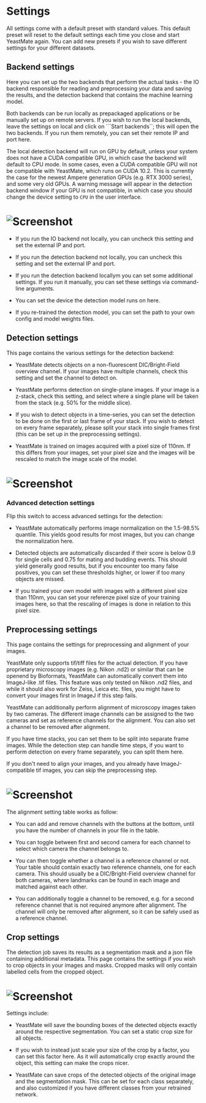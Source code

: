 # Settings

All settings come with a default preset with standard values. This default preset will reset to the default settings each time you close and start YeastMate again. You can add new presets if you wish to save different settings for your different datasets. 

## Backend settings

Here you can set up the two backends that perform the actual tasks - the IO backend responsible for reading and preprocessing your data and saving the results, and the detection backend that contains the machine learning model.

Both backends can be run locally as prepackaged applications or be manually set up on remote servers. If you wish to run the local backends, leave the settings on local and click on ```Start backends``; this will open the two backends. If you run them remotely, you can set their remote IP and port here.

The local detection backend will run on GPU by default, unless your system does not have a CUDA compatible GPU, in which case the backend will default to CPU mode. In some cases, even a CUDA compatible GPU will not be compatible with YeastMate, which runs on CUDA 10.2. This is currently the case for the newest Ampere generation GPUs (e.g. RTX 3000 series), and some very old GPUs. A warning message will appear in the detection backend window if your GPU is not compatible, in which case you should change the device setting to ```CPU``` in the user interface.

# ![Screenshot](imgs/backends.png)

* If you run the IO backend not locally, you can uncheck this setting and set the external IP and port.

* If you run the detection backend not locally, you can uncheck this setting and set the external IP and port.

* If you run the detection backend locallym you can set some additional settings. If you run it manually, you can set these settings via command-line arguments.

* You can set the device the detection model runs on here.

* If you re-trained the detection model, you can set the path to your own config and model weights files.

## Detection settings

This page contains the various settings for the detection backend:

* YeastMate detects objects on a non-fluorescent DIC/Bright-Field overview channel. If your images have multiple channels, check this setting and set the channel to detect on.

* YeastMate performs detection on single-plane images. If your image is a z-stack, check this setting, and select where a single plane will be taken from the stack (e.g. 50% for the middle slice).

* If you wish to detect objects in a time-series, you can set the detection to be done on the first or last frame of your stack. If you wish to detect on every frame separately, please split your stack into single frames first (this can be set up in the preprocessing settings).

* YeastMate is trained on images acquired with a pixel size of 110nm. If this differs from your images, set your pixel size and the images will be rescaled to match the image scale of the model.

# ![Screenshot](imgs/detection.png)

### Advanced detection settings

Flip this switch to access advanced settings for the detection:

* YeastMate automatically performs image normalization on the 1.5-98.5% quantile. This yields good results for most images, but you can change the normalization here.

* Detected objects are automatically discarded if their score is below 0.9 for single cells and 0.75 for mating and budding events. This should yield generally good results, but if you encounter too many false positives, you can set these thresholds higher, or lower if too many objects are missed.

* If you trained your own model with images with a different pixel size than 110nm, you can set your referenze pixel size of your training images here, so that the rescaling of images is done in relation to this pixel size.

## Preprocessing settings

This page contains the settings for preprocessing and alignment of your images. 

YeastMate only supports tif/tiff files for the actual detection. If you have proprietary microscopy images (e.g. Nikon .nd2) or similar that can be openend by Bioformats, YeastMate can automatically convert them into ImageJ-like .tif files. This feature was only tested on Nikon .nd2 files, and while it should also work for Zeiss, Leica etc. files, you might have to convert your images first in ImageJ if this step fails.

YeastMate can additionally perform alignment of microscopy images taken by two cameras. The different image channels can be assigned to the two cameras and set as reference channels for the alignment. You can also set a channel to be removed after alignment.

If you have time stacks, you can set them to be split into separate frame images. While the detection step can handle time steps, if you want to perform detection on every frame separately, you can split them here.

If you don't need to align your images, and you already have ImageJ-compatible tif images, you can skip the preprocessing step. 

# ![Screenshot](imgs/preprocessing.png)

The alignment setting table works as follow:

* You can add and remove channels with the buttons at the bottom, until you have the number of channels in your file in the table.

* You can toggle between first and second camera for each channel to select which camera the channel belongs to.

* You can then toggle whether a channel is a reference channel or not. Your table should contain exactly two reference channels, one for each camera. This should usually be a DIC/Bright-Field overview channel for both cameras, where landmarks can be found in each image and matched against each other.

* You can additionally toggle a channel to be removed, e.g. for a second reference channel that is not required anymore after alignment. The channel will only be removed after alignment, so it can be safely used as a reference channel.

## Crop settings

The detection job saves its results as a segmentation mask and a json file containing additional metadata. This page contains the settings if you wish to crop objects in your images and masks. Cropped masks will only contain labelled cells from the cropped object.

# ![Screenshot](imgs/crop.png)

Settings include:

* YeastMate will save the bounding boxes of the detected objects exactly around the respective segmentation. You can set a static crop size for all objects.

* If you wish to instead just scale your size of the crop by a factor, you can set this factor here. As it will automatically crop exactly around the object, this setting can make the crops nicer.

* YeastMate can save crops of the detected objects of the original image and the segmentation mask. This can be set for each class separately, and also customized if you have different classes from your retrained network.
